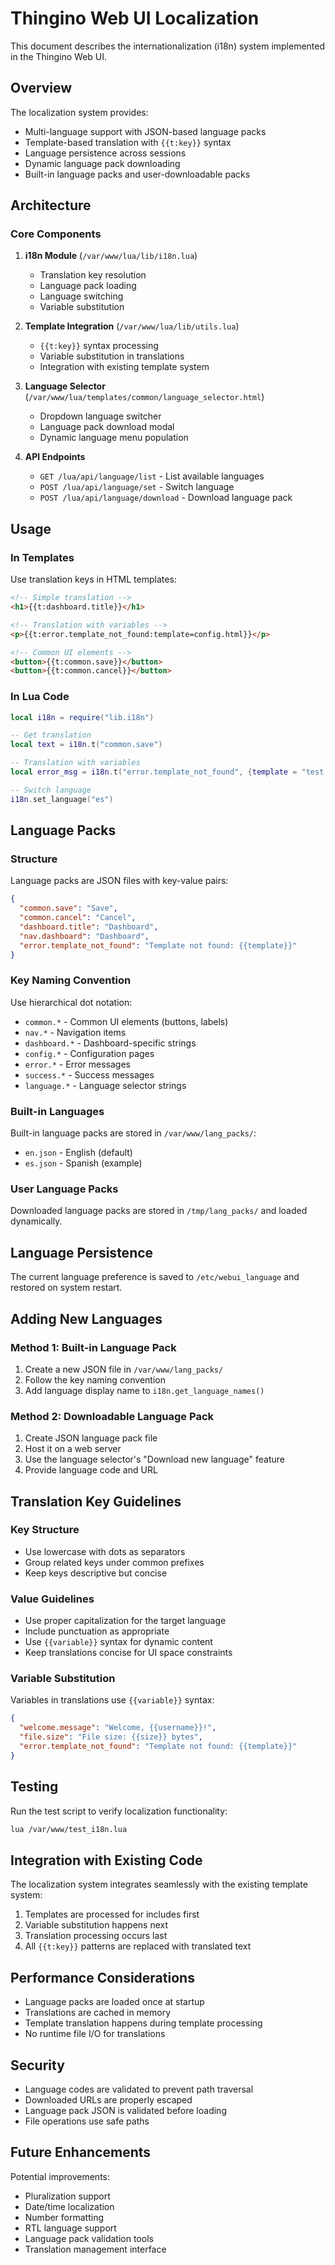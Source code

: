 # Thingino Web UI Localization

This document describes the internationalization (i18n) system implemented in the Thingino Web UI.

## Overview

The localization system provides:
- Multi-language support with JSON-based language packs
- Template-based translation with `{{t:key}}` syntax
- Language persistence across sessions
- Dynamic language pack downloading
- Built-in language packs and user-downloadable packs

## Architecture

### Core Components

1. **i18n Module** (`/var/www/lua/lib/i18n.lua`)
   - Translation key resolution
   - Language pack loading
   - Language switching
   - Variable substitution

2. **Template Integration** (`/var/www/lua/lib/utils.lua`)
   - `{{t:key}}` syntax processing
   - Variable substitution in translations
   - Integration with existing template system

3. **Language Selector** (`/var/www/lua/templates/common/language_selector.html`)
   - Dropdown language switcher
   - Language pack download modal
   - Dynamic language menu population

4. **API Endpoints**
   - `GET /lua/api/language/list` - List available languages
   - `POST /lua/api/language/set` - Switch language
   - `POST /lua/api/language/download` - Download language pack

## Usage

### In Templates

Use translation keys in HTML templates:

```html
<!-- Simple translation -->
<h1>{{t:dashboard.title}}</h1>

<!-- Translation with variables -->
<p>{{t:error.template_not_found:template=config.html}}</p>

<!-- Common UI elements -->
<button>{{t:common.save}}</button>
<button>{{t:common.cancel}}</button>
```

### In Lua Code

```lua
local i18n = require("lib.i18n")

-- Get translation
local text = i18n.t("common.save")

-- Translation with variables
local error_msg = i18n.t("error.template_not_found", {template = "test.html"})

-- Switch language
i18n.set_language("es")
```

## Language Packs

### Structure

Language packs are JSON files with key-value pairs:

```json
{
  "common.save": "Save",
  "common.cancel": "Cancel",
  "dashboard.title": "Dashboard",
  "nav.dashboard": "Dashboard",
  "error.template_not_found": "Template not found: {{template}}"
}
```

### Key Naming Convention

Use hierarchical dot notation:
- `common.*` - Common UI elements (buttons, labels)
- `nav.*` - Navigation items
- `dashboard.*` - Dashboard-specific strings
- `config.*` - Configuration pages
- `error.*` - Error messages
- `success.*` - Success messages
- `language.*` - Language selector strings

### Built-in Languages

Built-in language packs are stored in `/var/www/lang_packs/`:
- `en.json` - English (default)
- `es.json` - Spanish (example)

### User Language Packs

Downloaded language packs are stored in `/tmp/lang_packs/` and loaded dynamically.

## Language Persistence

The current language preference is saved to `/etc/webui_language` and restored on system restart.

## Adding New Languages

### Method 1: Built-in Language Pack

1. Create a new JSON file in `/var/www/lang_packs/`
2. Follow the key naming convention
3. Add language display name to `i18n.get_language_names()`

### Method 2: Downloadable Language Pack

1. Create JSON language pack file
2. Host it on a web server
3. Use the language selector's "Download new language" feature
4. Provide language code and URL

## Translation Key Guidelines

### Key Structure
- Use lowercase with dots as separators
- Group related keys under common prefixes
- Keep keys descriptive but concise

### Value Guidelines
- Use proper capitalization for the target language
- Include punctuation as appropriate
- Use `{{variable}}` syntax for dynamic content
- Keep translations concise for UI space constraints

### Variable Substitution

Variables in translations use `{{variable}}` syntax:

```json
{
  "welcome.message": "Welcome, {{username}}!",
  "file.size": "File size: {{size}} bytes",
  "error.template_not_found": "Template not found: {{template}}"
}
```

## Testing

Run the test script to verify localization functionality:

```bash
lua /var/www/test_i18n.lua
```

## Integration with Existing Code

The localization system integrates seamlessly with the existing template system:

1. Templates are processed for includes first
2. Variable substitution happens next
3. Translation processing occurs last
4. All `{{t:key}}` patterns are replaced with translated text

## Performance Considerations

- Language packs are loaded once at startup
- Translations are cached in memory
- Template translation happens during template processing
- No runtime file I/O for translations

## Security

- Language codes are validated to prevent path traversal
- Downloaded URLs are properly escaped
- Language pack JSON is validated before loading
- File operations use safe paths

## Future Enhancements

Potential improvements:
- Pluralization support
- Date/time localization
- Number formatting
- RTL language support
- Language pack validation tools
- Translation management interface
